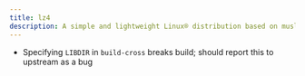 ```yaml
---
title: lz4
description: A simple and lightweight Linux® distribution based on musl libc and toybox
---
```


- Specifying `LIBDIR` in `build-cross` breaks build; should report this to upstream as a bug
